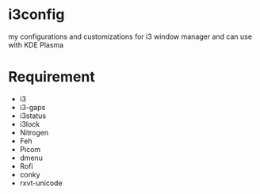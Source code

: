 # i3config
my configurations and customizations for i3 window manager and can use with KDE Plasma

# Requirement

* i3
* i3-gaps
* i3status
* i3lock
* Nitrogen
* Feh
* Picom
* dmenu
* Rofi
* conky
* rxvt-unicode
